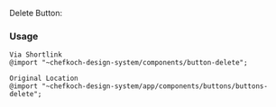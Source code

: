 Delete Button:

### Usage  
    
    Via Shortlink 
    @import "~chefkoch-design-system/components/button-delete";
    
    Original Location
    @import "~chefkoch-design-system/app/components/buttons/buttons-delete";
